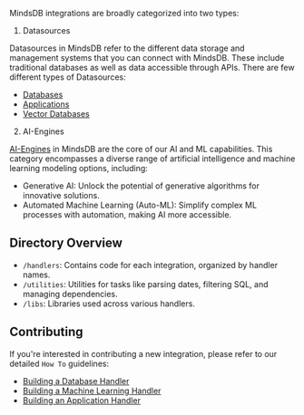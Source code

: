 MindsDB integrations are broadly categorized into two types:

1. Datasources

Datasources in MindsDB refer to the different data storage and management systems that you can connect with MindsDB. These include traditional databases as well as data accessible through APIs. There are few different types of Datasources:

* [Databases](https://docs.mindsdb.com/integrations/data-integrations/all-data-integrations)
* [Applications](https://docs.mindsdb.com/integrations/app-integrations/binance)
* [Vector Databases](https://docs.mindsdb.com/integrations/vector-db-integrations/chromadb)

2. AI-Engines

[AI-Engines](https://docs.mindsdb.com/ai-engines/overview) in MindsDB are the core of our AI and ML capabilities. This category encompasses a diverse range of artificial intelligence and machine learning modeling options, including:

  * Generative AI: Unlock the potential of generative algorithms for innovative solutions.
  * Automated Machine Learning (Auto-ML): Simplify complex ML processes with automation, making AI more accessible. 


## Directory Overview

* `/handlers`: Contains code for each integration, organized by handler names.
* `/utilities`: Utilities for tasks like parsing dates, filtering SQL, and managing dependencies.
* `/libs`: Libraries used across various handlers.

## Contributing

If you're interested in contributing a new integration, please refer to our detailed `How To` guidelines:

* [Building a Database Handler](https://docs.mindsdb.com/contribute/data-handlers)
* [Building a Machine Learning Handler](https://docs.mindsdb.com/contribute/ml-handlers)
* [Building an Application Handler](https://docs.mindsdb.com/contribute/app-handlers)